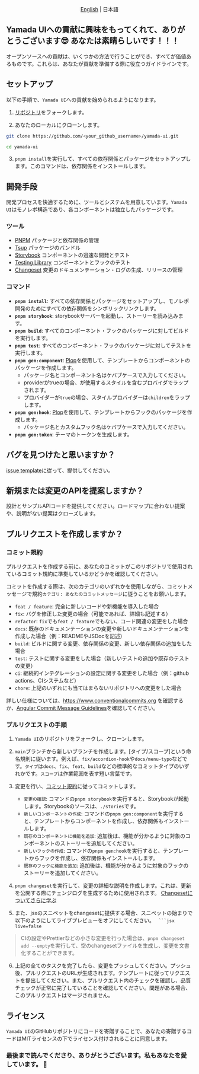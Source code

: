 <p align='center'>
<a href='./CONTRIBUTING.md'>English</a> | 日本語
</p>

## Yamada UIへの貢献に興味をもってくれて、ありがとうございます😎 あなたは素晴らしいです！！！

オープンソースへの貢献は、いくつかの方法で行うことができ、すべてが価値あるものです。これらは、あなたが貢献を準備する際に役立つガイドラインです。

## セットアップ

以下の手順で、`Yamada UI`への貢献を始められるようになります。

1. [リポジトリ](https://github.com/hirotomoyamada/yamada-ui)をフォークします。

2. あなたのローカルにクローンします。

```sh
git clone https://github.com/<your_github_username>/yamada-ui.git

cd yamada-ui
```

3. `pnpm install`を実行して、すべての依存関係とパッケージをセットアップします。このコマンドは、依存関係をインストールします。

## 開発手段

開発プロセスを快適するために、ツールとシステムを用意しています。`Yamada UI`はモノレポ構造であり、各コンポーネントは独立したパッケージです。

### ツール

- [PNPM](https://pnpm.io/) パッケージと依存関係の管理
- [Tsup](https://tsup.egoist.dev/) パッケージのバンドル
- [Storybook](https://storybook.js.org/) コンポーネントの迅速な開発とテスト
- [Testing Library](https://testing-library.com/) コンポーネントとフックのテスト
- [Changeset](https://github.com/atlassian/changesets) 変更のドキュメンテーション・ログの生成、リリースの管理

### コマンド

- **`pnpm install`**: すべての依存関係とパッケージをセットアップし、モノレポ開発のためにすべての依存関係をシンボリックリンクします。
- **`pnpm storybook`**: storybookサーバーを起動し、ストーリーを読み込みます。
- **`pnpm build`**: すべてのコンポーネント・フックのパッケージに対してビルドを実行します。
- **`pnpm test`**: すべてのコンポーネント・フックのパッケージに対してテストを実行します。
- **`pnpm gen:component`**: [Plop](https://plopjs.com/)を使用して、テンプレートからコンポーネントのパッケージを作成します。
  - パッケージ名とコンポーネント名はケバブケースで入力してください。
  - providerがtrueの場合、が使用するスタイルを含むプロバイダでラップされます。
  - プロバイダーが`true`の場合、スタイルプロバイダーは`children`をラップします。
- **`pnpm gen:hook`**: [Plop](https://plopjs.com/)を使用して、テンプレートからフックのパッケージを作成します。
  - パッケージ名とカスタムフック名はケバブケースで入力してください。
- **`pnpm gen:token`**: テーマのトークンを生成します。

## バグを見つけたと思いますか？

[issue template](https://github.com/hirotomoyamada/yamada-ui/issues/new/choose)に従って、提供してください。

## 新規または変更のAPIを提案しますか？

設計とサンプルAPIコードを提供してください。ロードマップに合わない提案や、説明がない提案はクローズします。

## プルリクエストを作成しますか？

### コミット規約

プルリクエストを作成する前に、あなたのコミットがこのリポジトリで使用されているコミット規約に準拠しているかどうかを確認してください。

コミットを作成する際は、次のカテゴリのいずれかを使用しながら、コミットメッセージで規約`カテゴリ: あなたのコミットメッセージ`に従うことをお願いします。

- `feat / feature`: 完全に新しいコードや新機能を導入した場合
- `fix`: バグを修正した変更の場合（可能であれば、詳細も記述する）
- `refactor`: `fix`でも`feat / feature`でもない、コード関連の変更をした場合
- `docs`: 既存のドキュメンテーションの変更や新しいドキュメンテーションを作成した場合（例：READMEやJSDocを記述）
- `build`: ビルドに関する変更、依存関係の変更、新しい依存関係の追加をした場合
- `test`: テストに関する変更をした場合（新しいテストの追加や既存のテストの変更）
- `ci`: 継続的インテグレーションの設定に関する変更をした場合（例：github actions、CIシステムなど）
- `chore`: 上記のいずれにも当てはまらないリポジトリへの変更をした場合

詳しい仕様については、https://www.conventionalcommits.org を確認するか、[Angular Commit Message Guidelines](https://github.com/angular/angular/blob/22b96b9/CONTRIBUTING.md#-commit-message-guidelines)を確認してください。

### プルリクエストの手順

1. `Yamada UI`のリポジトリをフォークし、クローンします。

2. `main`ブランチから新しいブランチを作成します。[タイプ/スコープ]という命名規則に従います。例えば、`fix/accordion-hook`や`docs/menu-typo`などです。`タイプ`は`docs`、`fix`、`feat`、`build`などの標準的なコミットタイプのいずれかです。`スコープ`は作業範囲を表す短い言葉です。

3. 変更を行い、[コミット規約](https://github.com/hirotomoyamada/yamada-ui/blob/main/README.md#commit-convention)に従ってコミットします。

   - `変更の確認`: コマンドの`pnpm storybook`を実行すると、Storybookが起動します。Storybookのソースは、`./stories`です。
   - `新しいコンポーネントの作成`: コマンドの`pnpm gen:component`を実行すると、テンプレートからコンポーネントを作成し、依存関係もインストールします。
   - `既存のコンポーネントに機能を追加`: 追加後は、機能が分かるように対象のコンポーネントのストーリーを追加してください。
   - `新しいフックの作成`: コマンドの`pnpm gen:hook`を実行すると、テンプレートからフックを作成し、依存関係もインストールします。
   - `既存のフックに機能を追加`: 追加後は、機能が分かるように対象のフックのストーリーを追加してください。

4. `pnpm changeset`を実行して、変更の詳細な説明を作成します。これは、更新を公開する際にチェンジログを生成するために使用されます。
   [Changesetについてさらに学ぶ](https://github.com/atlassian/changesets/tree/master/packages/cli)

5. また、jsxのスニペットをchangesetに提供する場合、スニペットの始まりで以下のようにしてライブプレビューをオフにしてください。
   ` ```jsx live=false`

> CIの設定やPrettierなどの小さな変更を行った場合は、`pnpm changeset add --empty`を実行して、空のchangesetファイルを生成し、変更を文書化することができます。

6. 上記の全てのタスクを完了したら、変更をプッシュしてください。プッシュ後、プルリクエストのURLが生成されます。テンプレートに従ってリクエストを提出してください。また、プルリクエスト内のチェックを確認し、品質チェックが正常に完了していることを確認してください。問題がある場合、このプルリクエストはマージされません。

## ライセンス

`Yamada UI`のGitHubリポジトリにコードを寄贈することで、あなたの寄贈するコードはMITライセンスの下でライセンス付けされることに同意します。

### 最後まで読んでくださり、ありがとうございます。私もあなたを愛しています。 💖
